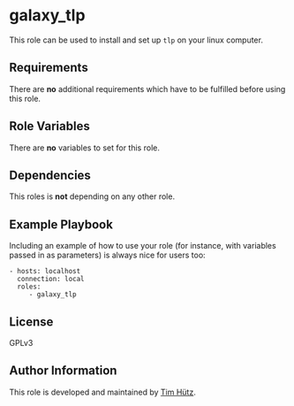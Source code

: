 galaxy_tlp
==========

This role can be used to install and set up `tlp` on your linux computer.

Requirements
------------

There are **no** additional requirements which have to be fulfilled before using this role.

Role Variables
--------------

There are **no** variables to set for this role.

Dependencies
------------

This roles is **not** depending on any other role.

Example Playbook
----------------

Including an example of how to use your role (for instance, with variables passed in as parameters) is always nice for users too:

    - hosts: localhost
      connection: local
      roles:
         - galaxy_tlp

License
-------

GPLv3

Author Information
------------------

This role is developed and maintained by [Tim Hütz](https://github.com/thuetz).
